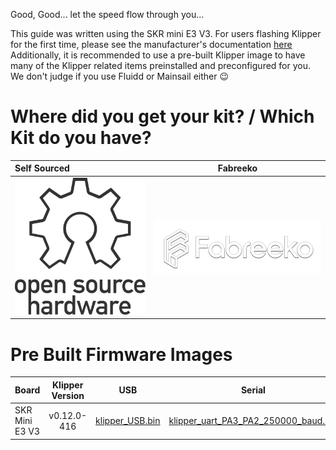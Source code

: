 ﻿Good, Good... let the speed flow through you...

This guide was written using the SKR mini E3 V3. For users flashing Klipper for the first time, please see the manufacturer's documentation [here](https://github.com/bigtreetech/BIGTREETECH-SKR-mini-E3/blob/master/firmware/V3.0/Klipper/README.md)
Additionally, it is recommended to use a pre-built Klipper image to have many of the Klipper related items preinstalled and preconfigured for you. We don't judge if you use Fluidd or Mainsail either 😉

# Where did you get your kit? / Which Kit do you have?

| Self Sourced |                                       Fabreeko                                        | 
|:------------|:-------------------------------------------------------------------------------------:|
| [![Self Sourced](../images/kit_sources/oshw-logo-outline.svg)](./kits/self-sourced/readme.md) | [![Fabreeko](../images/kit_sources/fabreeko_text_sm.webp)](./kits/fabreeko/readme.md) |

# Pre Built Firmware Images  
| Board          | Klipper Version | USB  | Serial |
|:---------------|:---------------:|:----:|:------:|
| SKR Mini E3 V3 | v0.12.0-416 | [klipper_USB.bin](../../Software/Firmware/klipper/binary/SKR%20Mini%20E3%20V3/klipper_USB.bin) | [klipper_uart_PA3_PA2_250000_baud.bin](../../Software/Firmware/klipper/binary/SKR%20Mini%20E3%20V3/klipper_uart_PA3_PA2_250000_baud.bin) |
